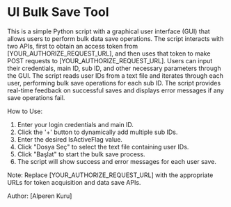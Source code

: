 # UI Bulk Save Tool
This is a simple Python script with a graphical user interface (GUI) that allows users to perform bulk data save operations. The script interacts with two APIs, first to obtain an access token from [YOUR_AUTHORIZE_REQUEST_URL], and then uses that token to make POST requests to [YOUR_AUTHORIZE_REQUEST_URL]. Users can input their credentials, main ID, sub ID, and other necessary parameters through the GUI. The script reads user IDs from a text file and iterates through each user, performing bulk save operations for each sub ID. The script provides real-time feedback on successful saves and displays error messages if any save operations fail.

How to Use:
1. Enter your login credentials and main ID.
2. Click the '+' button to dynamically add multiple sub IDs.
3. Enter the desired IsActiveFlag value.
4. Click "Dosya Seç" to select the text file containing user IDs.
5. Click "Başlat" to start the bulk save process.
6. The script will show success and error messages for each user save.

Note: Replace [YOUR_AUTHORIZE_REQUEST_URL] with the appropriate URLs for token acquisition and data save APIs.

Author: [Alperen Kuru]
